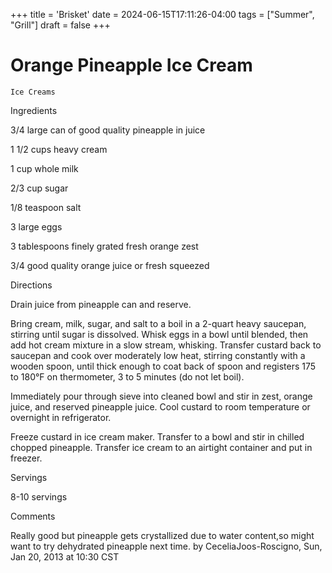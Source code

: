 +++
title = 'Brisket'
date = 2024-06-15T17:11:26-04:00
tags = ["Summer", "Grill"]
draft = false
+++
# Orange Pineapple Ice Cream

`Ice Creams`

 

  Ingredients  

  3/4 large can of good quality pineapple in juice

1 1/2 cups heavy cream 

1 cup whole milk 

2/3 cup sugar 

1/8 teaspoon salt 

3 large eggs 

3 tablespoons finely grated fresh orange zest 

3/4 good quality orange juice or fresh squeezed

  

   Directions  

  Drain juice from pineapple can and reserve.

Bring cream, milk, sugar, and salt to a boil in a 2-quart heavy saucepan, stirring until sugar is dissolved. Whisk eggs in a bowl until blended, then add hot cream mixture in a slow stream, whisking. Transfer custard back to saucepan and cook over moderately low heat, stirring constantly with a wooden spoon, until thick enough to coat back of spoon and registers 175 to 180°F on thermometer, 3 to 5 minutes (do not let boil). 

Immediately pour through sieve into cleaned bowl and stir in zest, orange juice, and reserved pineapple juice. Cool custard to room temperature or overnight in refrigerator.

Freeze custard in ice cream maker. Transfer to a bowl and stir in chilled chopped pineapple. Transfer ice cream to an airtight container and put in freezer. 

  

   Servings  

  8-10 servings  

   Comments  

  Really good but pineapple gets crystallized due to water content,so might want to try dehydrated pineapple next time. by CeceliaJoos-Roscigno, Sun, Jan 20, 2013 at 10:30 CST  

 
